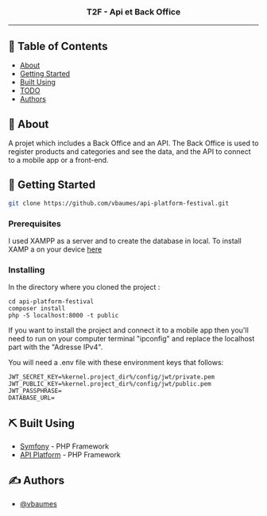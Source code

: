 <h3 align="center">T2F - Api et Back Office</h3>

---


## 📝 Table of Contents

- [About](#about)
- [Getting Started](#getting_started)
- [Built Using](#built_using)
- [TODO](../TODO.md)
- [Authors](#authors)

## 🧐 About <a name = "about"></a>

A projet which includes a Back Office and an API. 
The Back Office is used to register products and categories and see the data, and the API to connect to a mobile app or a front-end.

## 🏁 Getting Started <a name = "getting_started"></a>
````bash
git clone https://github.com/vbaumes/api-platform-festival.git
````
### Prerequisites

I used XAMPP as a server and to create the database in local.
To install XAMP a on your device [here](https://www.apachefriends.org/fr/index.html)

### Installing

In the directory where you cloned the project :

```
cd api-platform-festival
composer install
php -S localhost:8000 -t public
```

If you want to install the project and connect it to a mobile app then you'll need to run on your computer terminal "ipconfig" and replace the localhost part with the "Adresse IPv4".

You will need a .env file with these environment keys that follows:

```
JWT_SECRET_KEY=%kernel.project_dir%/config/jwt/private.pem
JWT_PUBLIC_KEY=%kernel.project_dir%/config/jwt/public.pem
JWT_PASSPHRASE=
DATABASE_URL=
```

## ⛏️ Built Using <a name = "built_using"></a>

- [Symfony](https://symfony.com/doc/current/setup.html) - PHP Framework
- [API Platform](https://api-platform.com/docs/core/getting-started/) - PHP Framework


## ✍️ Authors <a name = "authors"></a>
- [@vbaumes](https://github.com/vbaumes)